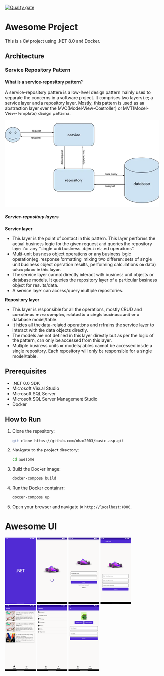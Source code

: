 [![Quality gate](https://sonarcloud.io/api/project_badges/quality_gate?project=nhao2003_basic-asp)](https://sonarcloud.io/summary/new_code?id=nhao2003_basic-asp)
# Awesome Project

This is a C# project using .NET 8.0 and Docker.

## Architecture

### Service Repository Pattern

#### What is a service-repository pattern?

A service-repository pattern is a low-level design pattern mainly used to separate the concerns in a software project. It comprises two layers i.e; a service layer and a repository layer. Mostly, this pattern is used as an abstraction layer over the MVC(Model-View-Controller) or MVT(Model-View-Template) design patterns.

![Illustration of Service Repository Pattern](.images/Architecture/repo_service.png)

##### Service-repository layers

**Service layer**

* This layer is the point of contact in this pattern. This layer performs the actual business logic for the given request and queries the repository layer for any “single unit business object related operations”.
* Multi-unit business object operations or any business logic operation(eg. response formatting, mixing two different sets of single unit business object operation results, performing calculations on data) takes place in this layer.
* The service layer cannot directly interact with business unit objects or database models. It queries the repository layer of a particular business object for results/data.
* A service layer can access/query multiple repositories.

**Repository layer**

* This layer is responsible for all the operations, mostly CRUD and sometimes more complex, related to a single business unit or a database model/table.
* It hides all the data-related operations and refrains the service layer to interact with the data objects directly.
* The models are not defined in this layer directly but as per the logic of the pattern, can only be accessed from this layer.
* Multiple business units or models/tables cannot be accessed inside a single repository. Each repository will only be responsible for a single model/table.

## Prerequisites

- .NET 8.0 SDK
- Microsoft Visual Studio
- Microsoft SQL Server
- Microsoft SQL Server Management Studio
- Docker

## How to Run

1. Clone the repository:
    
    ```bash
    git clone https://github.com/nhao2003/basic-asp.git
    ```
2. Navigate to the project directory:
    
    ```bash
    cd awesome
    ```
3. Build the Docker image:
        
   ```bash
   docker-compose build
   ```
4. Run the Docker container:
        
   ```bash
   docker-compose up
   ```
5. Open your browser and navigate to `http://localhost:8000`.

# Awesome UI

<p float="left">
  <img src="./.images/Pic_SplashScreen1.png" width="100" />
  <img src="./.images/Pic_SplashScreen2.png" width="100" /> 
  <img src="./.images/Pic_SignIn.png" width="100" />
  <img src="./.images/Pic_SignUp.png" width="100" /> 
  <img src="./.images/Pic_Home.png" width="100" />
  <img src="./.images/Pic_Setting.png" width="100" />
  <img src="./.images/Pic_Account.png" width="100" />
</p>